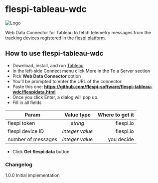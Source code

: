 # flespi-tableau-wdc

![Logo](https://github.com/flespi-software/flespi-tableau-wdc/blob/master/flespitableau.png?raw=true "flespi tableau wdc logo")

Web Data Connector for Tableau to fetch telemetry messages from the tracking devices registered in the [flespi platform](https://flespi.io/).

## How to use flespi-tableau-wdc

- Download, install, and run [Tableau](https://www.tableau.com/)
- In the left-side Connect menu click More in the To a Server section 
- Pick **Web Data Connector** option
- You’ll be prompted to enter the URL of the connector. 
- Paste this one: **https://github.com/flespi-software/flespi-tableau-wdc/flespidata.html**
- Once you click Enter, a dialog will pop up.
- Fill in all fields

| Param             | Value type                | Where to get it|
| ----------------- |:-------------------------:|---------------:|
| flespi token      | *string*                  |flespi.io       |
| flespi device ID  | *integer value*           |flespi.io       |
| number of messages| *integer value*           |you decide      |

- Click **Get flespi data** button

### Changelog

1.0.0
  Initial implementation
